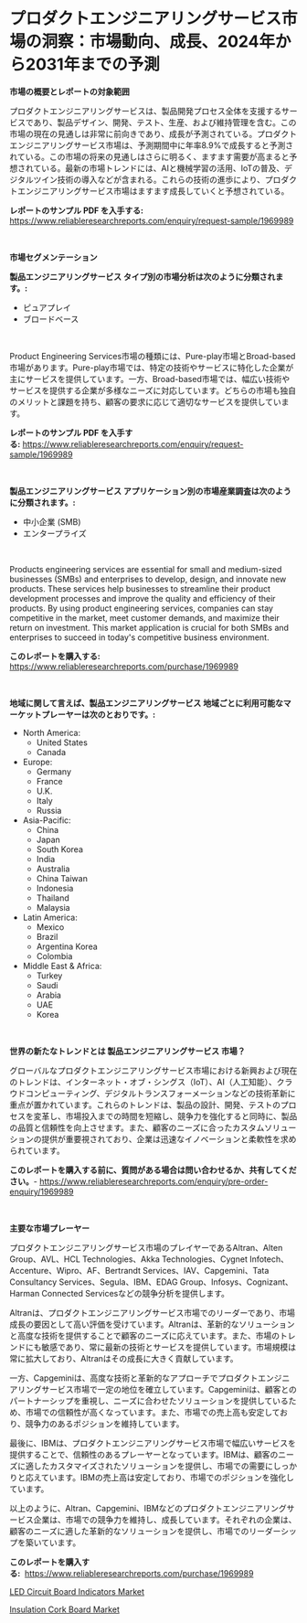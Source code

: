 <p><h1>プロダクトエンジニアリングサービス市場の洞察：市場動向、成長、2024年から2031年までの予測</h1></p><p><strong>市場の概要とレポートの対象範囲</strong></p>
<p><p>プロダクトエンジニアリングサービスは、製品開発プロセス全体を支援するサービスであり、製品デザイン、開発、テスト、生産、および維持管理を含む。この市場の現在の見通しは非常に前向きであり、成長が予測されている。プロダクトエンジニアリングサービス市場は、予測期間中に年率8.9%で成長すると予測されている。この市場の将来の見通しはさらに明るく、ますます需要が高まると予想されている。最新の市場トレンドには、AIと機械学習の活用、IoTの普及、デジタルツイン技術の導入などが含まれる。これらの技術の進歩により、プロダクトエンジニアリングサービス市場はますます成長していくと予想されている。</p></p>
<p><strong>レポートのサンプル PDF を入手する:</strong> <a href="https://www.reliableresearchreports.com/enquiry/request-sample/1969989">https://www.reliableresearchreports.com/enquiry/request-sample/1969989</a></p>
<p>&nbsp;</p>
<p><strong>市場セグメンテーション</strong></p>
<p><strong>製品エンジニアリングサービス タイプ別の市場分析は次のように分類されます。:</strong></p>
<p><ul><li>ピュアプレイ</li><li>ブロードベース</li></ul></p>
<p>&nbsp;</p>
<p><p>Product Engineering Services市場の種類には、Pure-play市場とBroad-based市場があります。Pure-play市場では、特定の技術やサービスに特化した企業が主にサービスを提供しています。一方、Broad-based市場では、幅広い技術やサービスを提供する企業が多様なニーズに対応しています。どちらの市場も独自のメリットと課題を持ち、顧客の要求に応じて適切なサービスを提供しています。</p></p>
<p><strong>レポートのサンプル PDF を入手する:</strong>&nbsp;<a href="https://www.reliableresearchreports.com/enquiry/request-sample/1969989">https://www.reliableresearchreports.com/enquiry/request-sample/1969989</a></p>
<p>&nbsp;</p>
<p><strong> 製品エンジニアリングサービス アプリケーション別の市場産業調査は次のように分類されます。:</strong></p>
<p><ul><li>中小企業 (SMB)</li><li>エンタープライズ</li></ul></p>
<p>&nbsp;</p>
<p><p>Products engineering services are essential for small and medium-sized businesses (SMBs) and enterprises to develop, design, and innovate new products. These services help businesses to streamline their product development processes and improve the quality and efficiency of their products. By using product engineering services, companies can stay competitive in the market, meet customer demands, and maximize their return on investment. This market application is crucial for both SMBs and enterprises to succeed in today's competitive business environment.</p></p>
<p><strong>このレポートを購入する:</strong>&nbsp; <a href="https://www.reliableresearchreports.com/purchase/1969989">https://www.reliableresearchreports.com/purchase/1969989</a></p>
<p>&nbsp;</p>
<p><strong>地域に関して言えば、製品エンジニアリングサービス 地域ごとに利用可能なマーケットプレーヤーは次のとおりです。:</strong></p>
<p><ul>
    <li>
        North America:
        <ul>
            <li>United States</li>
            <li>Canada</li>
        </ul>
    </li>
    <li>
        Europe:
        <ul>
            <li>Germany</li>
            <li>France</li>
            <li>U.K.</li>
            <li>Italy</li>
            <li>Russia</li>
        </ul>
    </li>
    <li>
        Asia-Pacific:
        <ul>
            <li>China</li>
            <li>Japan</li>
            <li>South Korea</li>
            <li>India</li>
            <li>Australia</li>
            <li>China Taiwan</li>
            <li>Indonesia</li>
            <li>Thailand</li>
            <li>Malaysia</li>
        </ul>
    </li>
    <li>
        Latin America:
        <ul>
            <li>Mexico</li>
            <li>Brazil</li>
            <li>Argentina Korea</li>
            <li>Colombia</li>
        </ul>
    </li>
    <li>
        Middle East & Africa:
        <ul>
            <li>Turkey</li>
            <li>Saudi</li>
            <li>Arabia</li>
            <li>UAE</li>
            <li>Korea</li>
        </ul>
    </li>
    </ul></p>
<p>&nbsp;</p>
<p><strong>世界の新たなトレンドとは 製品エンジニアリングサービス 市場？</strong></p>
<p><p>グローバルなプロダクトエンジニアリングサービス市場における新興および現在のトレンドは、インターネット・オブ・シングス（IoT）、AI（人工知能）、クラウドコンピューティング、デジタルトランスフォーメーションなどの技術革新に重点が置かれています。これらのトレンドは、製品の設計、開発、テストのプロセスを変革し、市場投入までの時間を短縮し、競争力を強化すると同時に、製品の品質と信頼性を向上させます。また、顧客のニーズに合ったカスタムソリューションの提供が重要視されており、企業は迅速なイノベーションと柔軟性を求められています。</p></p>
<p><strong>このレポートを購入する前に、質問がある場合は問い合わせるか、共有してください。</strong>- <a href="https://www.reliableresearchreports.com/enquiry/pre-order-enquiry/1969989">https://www.reliableresearchreports.com/enquiry/pre-order-enquiry/1969989</a></p>
<p>&nbsp;</p>
<p><strong>主要な市場プレーヤー</strong></p>
<p><p>プロダクトエンジニアリングサービス市場のプレイヤーであるAltran、Alten Group、AVL、HCL Technologies、Akka Technologies、Cygnet Infotech、Accenture、Wipro、AF、Bertrandt Services、IAV、Capgemini、Tata Consultancy Services、Segula、IBM、EDAG Group、Infosys、Cognizant、Harman Connected Servicesなどの競争分析を提供します。 </p><p>Altranは、プロダクトエンジニアリングサービス市場でのリーダーであり、市場成長の要因として高い評価を受けています。Altranは、革新的なソリューションと高度な技術を提供することで顧客のニーズに応えています。また、市場のトレンドにも敏感であり、常に最新の技術とサービスを提供しています。市場規模は常に拡大しており、Altranはその成長に大きく貢献しています。</p><p>一方、Capgeminiは、高度な技術と革新的なアプローチでプロダクトエンジニアリングサービス市場で一定の地位を確立しています。Capgeminiは、顧客とのパートナーシップを重視し、ニーズに合わせたソリューションを提供しているため、市場での信頼性が高くなっています。また、市場での売上高も安定しており、競争力のあるポジションを維持しています。</p><p>最後に、IBMは、プロダクトエンジニアリングサービス市場で幅広いサービスを提供することで、信頼性のあるプレーヤーとなっています。IBMは、顧客のニーズに適したカスタマイズされたソリューションを提供し、市場での需要にしっかりと応えています。IBMの売上高は安定しており、市場でのポジションを強化しています。</p><p>以上のように、Altran、Capgemini、IBMなどのプロダクトエンジニアリングサービス企業は、市場での競争力を維持し、成長しています。それぞれの企業は、顧客のニーズに適した革新的なソリューションを提供し、市場でのリーダーシップを築いています。</p></p>
<p><strong>このレポートを購入する:</strong>&nbsp;&nbsp;<a href="https://www.reliableresearchreports.com/purchase/1969989">https://www.reliableresearchreports.com/purchase/1969989</a></p>
<p><p><a href="https://github.com/lataunyatinikmelvin59ilbd0dv/Market-Research-Report-List-1/blob/main/led-circuit-board-indicators-market.md">LED Circuit Board Indicators Market</a></p><p><a href="https://cute-banjo-8ca.notion.site/Insulation-Cork-Board-Market-Research-Report-Forecasted-for-Period-from-2024-2031-by-Market-Type--667e5350575049a4b1b1d973412c944b">Insulation Cork Board Market</a></p></p>